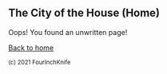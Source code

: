 ## The City of the House (Home)

Oops! You found an unwritten page!

[Back to home][home]

[home]: /Dragonfire

<sup>(c) 2021 FourInchKnife</sup>
